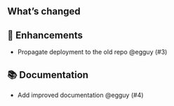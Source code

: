 ## What’s changed
## 🚀 Enhancements

- Propagate deployment to the old repo @egguy (#3)

## 📚 Documentation

- Add improved documentation @egguy (#4)
